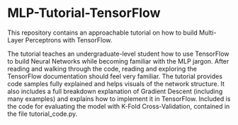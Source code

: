 # MLP-Tutorial-TensorFlow


This repository contains an approachable tutorial on how to build Multi-Layer Perceptrons with TensorFlow.
	
The tutorial teaches an undergraduate-level student how to use TensorFlow to build Neural Networks while becoming familiar with the MLP jargon. After reading and walking through the code, reading and exploring the TensorFlow documentation should feel very familiar. The tutorial provides code samples fully explained and helps visuals of the network structure. It also includes a full breakdown explanation of Gradient Descent (including many examples) and explains how to implement it in TensorFlow. Included is the code for evaluating the model with K-Fold Cross-Validation, contained in the file tutorial_code.py.
